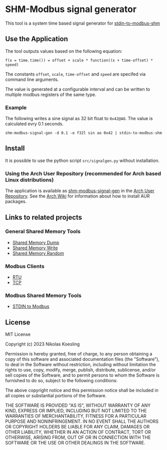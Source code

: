 # SHM-Modbus signal generator

This tool is a system time based signal generator for [stdin-to-modbus-shm](https://nikolask-source.github.io/stdin_to_modbus_shm/)

## Use the Application

The tool outputs values based on the following equation:
```
f(x = time.time()) = offset + scale * function((x + time-offset) * speed)
```

The constants ```offset```, ```scale```, ```time-offset``` and ```speed``` are specifed via command line arguments.

The value is generated at a configurable interval and can be written to multiple modbus registers of the same type.

### Example
The following writes a sine signal as 32 bit float to ```0x42@AO```.
The value is calculated evry 0.1 seconds.
```
shm-modbus-signal-gen -d 0.1 -e f32l sin ao 0x42 | stdin-to-modbus-shm
```

## Install

It is possible to use the python script ```src/signalgen.py``` without installation.

### Using the Arch User Repository (recommended for Arch based Linux distributions)
The application is available as [shm-modbus-signal-gen](https://aur.archlinux.org/packages/shm-modbus-signal-gen) in the [Arch User Repository](https://aur.archlinux.org/).
See the [Arch Wiki](https://wiki.archlinux.org/title/Arch_User_Repository) for information about how to install AUR packages.

## Links to related projects

### General Shared Memory Tools
- [Shared Memory Dump](https://nikolask-source.github.io/dump_shm/)
- [Shared Memory Write](https://nikolask-source.github.io/write_shm/)
- [Shared Memory Random](https://nikolask-source.github.io/shared_mem_random/)

### Modbus Clients
- [RTU](https://nikolask-source.github.io/modbus_rtu_client_shm/)
- [TCP](https://nikolask-source.github.io/modbus_tcp_client_shm/)

### Modbus Shared Memory Tools
- [STDIN to Modbus](https://nikolask-source.github.io/stdin_to_modbus_shm/)


## License

MIT License

Copyright (c) 2023 Nikolas Koesling

Permission is hereby granted, free of charge, to any person obtaining a copy
of this software and associated documentation files (the "Software"), to deal
in the Software without restriction, including without limitation the rights
to use, copy, modify, merge, publish, distribute, sublicense, and/or sell
copies of the Software, and to permit persons to whom the Software is
furnished to do so, subject to the following conditions:

The above copyright notice and this permission notice shall be included in all
copies or substantial portions of the Software.

THE SOFTWARE IS PROVIDED "AS IS", WITHOUT WARRANTY OF ANY KIND, EXPRESS OR
IMPLIED, INCLUDING BUT NOT LIMITED TO THE WARRANTIES OF MERCHANTABILITY,
FITNESS FOR A PARTICULAR PURPOSE AND NONINFRINGEMENT. IN NO EVENT SHALL THE
AUTHORS OR COPYRIGHT HOLDERS BE LIABLE FOR ANY CLAIM, DAMAGES OR OTHER
LIABILITY, WHETHER IN AN ACTION OF CONTRACT, TORT OR OTHERWISE, ARISING FROM,
OUT OF OR IN CONNECTION WITH THE SOFTWARE OR THE USE OR OTHER DEALINGS IN THE
SOFTWARE.

